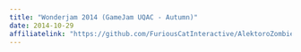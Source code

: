 ```yaml
---
title: "Wonderjam 2014 (GameJam UQAC - Autumn)"
date: 2014-10-29
affiliatelink: "https://github.com/FuriousCatInteractive/AlektoroZombie"
---
```




